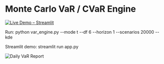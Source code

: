 # Monte Carlo VaR / CVaR Engine

[![Live Demo – Streamlit](https://img.shields.io/badge/Live%20Demo-Streamlit-FF4B4B?logo=streamlit&logoColor=white)](https://bad-day-bingo.streamlit.app/)

Run:
python var_engine.py --mode t --df 6 --horizon 1 --scenarios 20000 --kde

Streamlit demo:
streamlit run app.py

![Daily VaR Report](https://github.com/whynimisha/var-engine/actions/workflows/var.yml/badge.svg)
